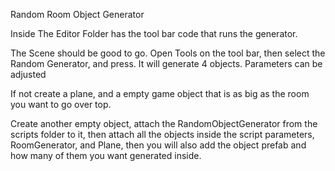 Random Room Object Generator

Inside The Editor Folder has the tool bar code that runs the generator.

The Scene should be good to go. Open Tools on the tool bar, then select the Random Generator, and press.
It will generate 4 objects. Parameters can be adjusted

If not create a plane, and a empty game object that is as big as the room you want to go over top.

Create another empty object, attach the RandomObjectGenerator from the scripts folder to it,
then attach all the objects inside the script parameters, RoomGenerator, and Plane, then you will also add the object prefab
and how many of them you want generated inside.
